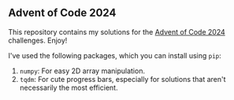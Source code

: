 ## Advent of Code 2024

This repository contains my solutions for the [Advent of Code 2024](https://adventofcode.com/2024) challenges. Enjoy!

I've used the following packages, which you can install using `pip`:
1. `numpy`: For easy 2D array manipulation.
2. `tqdm`: For cute progress bars, especially for solutions that aren't necessarily the most efficient.